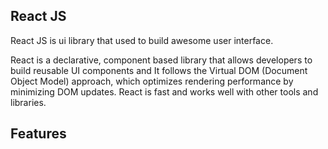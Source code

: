 ## React JS

React JS is ui library that used to build awesome user interface.

React is a declarative, component based library that allows developers to build reusable UI components and It follows the Virtual DOM (Document Object Model) approach, which optimizes rendering performance by minimizing DOM updates. React is fast and works well with other tools and libraries.

## Features